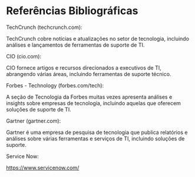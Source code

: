 # Referências Bibliográficas

TechCrunch (techcrunch.com):

TechCrunch cobre notícias e atualizações no setor de tecnologia, incluindo análises e lançamentos de ferramentas de suporte de TI.

CIO (cio.com):

CIO fornece artigos e recursos direcionados a executivos de TI, abrangendo várias áreas, incluindo ferramentas de suporte técnico.

Forbes - Technology (forbes.com/tech):

A seção de Tecnologia da Forbes muitas vezes apresenta análises e insights sobre empresas de tecnologia, incluindo aquelas que oferecem soluções de suporte de TI.

Gartner (gartner.com):

Gartner é uma empresa de pesquisa de tecnologia que publica relatórios e análises sobre várias ferramentas e serviços de TI, incluindo soluções de suporte.

Service Now:

https://www.servicenow.com/
